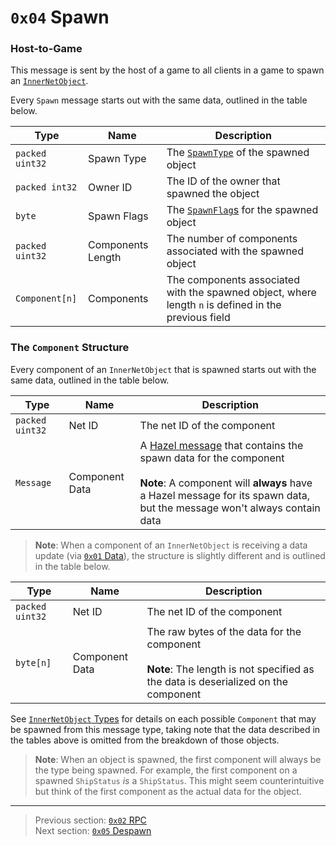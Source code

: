 # `0x04` Spawn

### Host-to-Game

This message is sent by the host of a game to all clients in a game to spawn an [`InnerNetObject`](../05_innernetobject_types/README.md).

Every `Spawn` message starts out with the same data, outlined in the table below.

| Type | Name | Description |
| --- | --- | --- |
| `packed uint32` | Spawn Type | The [`SpawnType`](../01_packet_structure/06_enums.md#spawntype) of the spawned object |
| `packed int32` | Owner ID | The ID of the owner that spawned the object |
| `byte` | Spawn Flags | The [`SpawnFlag`s](../01_packet_structure/06_enums.md#spawnflag) for the spawned object |
| `packed uint32` | Components Length | The number of components associated with the spawned object |
| `Component[n]` | Components | The components associated with the spawned object, where length `n` is defined in the previous field |

### The `Component` Structure

Every component of an `InnerNetObject` that is spawned starts out with the same data, outlined in the table below.

| Type | Name | Description |
| --- | --- | --- |
| `packed uint32` | Net ID | The net ID of the component |
| `Message` | Component Data | A [Hazel message](../01_packet_structure/03_the_structure_of_a_hazel_message.md) that contains the spawn data for the component<br><br>**Note**: A component will **always** have a Hazel message for its spawn data, but the message won't always contain data |

> **Note**: When a component of an `InnerNetObject` is receiving a data update (via [`0x01` Data](01_data.md)), the structure is slightly different and is outlined in the table below.

| Type | Name | Description |
| --- | --- | --- |
| `packed uint32` | Net ID | The net ID of the component |
| `byte[n]` | Component Data | The raw bytes of the data for the component<br><br>**Note**: The length is not specified as the data is deserialized on the component |

See [`InnerNetObject` Types](../05_innernetobject_types/README.md) for details on each possible `Component` that may be spawned from this message type, taking note that the data described in the tables above is omitted from the breakdown of those objects.

> **Note**: When an object is spawned, the first component will always be the type being spawned. For example, the first component on a spawned `ShipStatus` *is* a `ShipStatus`. This might seem counterintuitive but think of the first component as the actual data for the object.

---

> Previous section: [`0x02` RPC](02_rpc.md)<br>
> Next section: [`0x05` Despawn](05_despawn.md)
